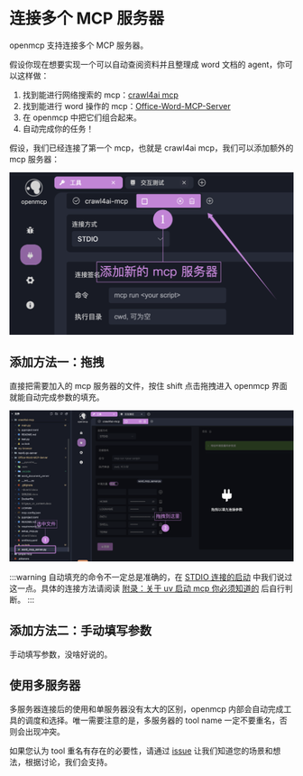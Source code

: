 # 连接多个 MCP 服务器

openmcp 支持连接多个 MCP 服务器。

假设你现在想要实现一个可以自动查阅资料并且整理成 word 文档的 agent，你可以这样做：

1. 找到能进行网络搜索的 mcp：[crawl4ai mcp](https://github.com/LSTM-Kirigaya/openmcp-tutorial/tree/main/crawl4ai-mcp)
2. 找到能进行 word 操作的 mcp：[Office-Word-MCP-Server](https://github.com/GongRzhe/Office-Word-MCP-Server)
3. 在 openmcp 中把它们组合起来。
4. 自动完成你的任务！

假设，我们已经连接了第一个 mcp，也就是 crawl4ai mcp，我们可以添加额外的 mcp 服务器：

![](./images/add-new-mcp.png)

## 添加方法一：拖拽

直接把需要加入的 mcp 服务器的文件，按住 shift 点击拖拽进入 openmcp 界面就能自动完成参数的填充。

![](./images/drag-to-fill.png)

:::warning
自动填充的命令不一定总是准确的，在 [STDIO 连接的启动](http://localhost:5173/openmcp/plugin-tutorial/usage/connect-mcp.html#stdio-%E8%BF%9E%E6%8E%A5%E7%9A%84%E5%90%AF%E5%8A%A8) 中我们说过这一点。具体的连接方法请阅读 [附录：关于 uv 启动 mcp 你必须知道的](http://localhost:5173/openmcp/plugin-tutorial/quick-start/first-mcp.html#%E9%99%84%E5%BD%95-%E5%85%B3%E4%BA%8E-uv-%E5%90%AF%E5%8A%A8-mcp-%E4%BD%A0%E5%BF%85%E9%A1%BB%E7%9F%A5%E9%81%93%E7%9A%84) 后自行判断。
:::

## 添加方法二：手动填写参数

手动填写参数，没啥好说的。


## 使用多服务器

多服务器连接后的使用和单服务器没有太大的区别，openmcp 内部会自动完成工具的调度和选择。唯一需要注意的是，多服务器的 tool name 一定不要重名，否则会出现冲突。

如果您认为 tool 重名有存在的必要性，请通过 [issue](https://github.com/LSTM-Kirigaya/openmcp-client/issues) 让我们知道您的场景和想法，根据讨论，我们会支持。